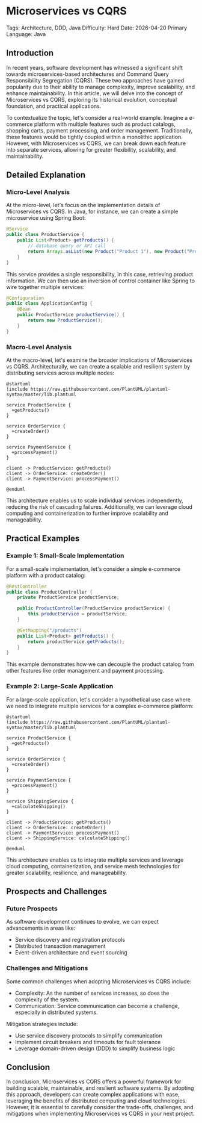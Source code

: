 # Microservices vs CQRS
Tags: Architecture, DDD, Java
Difficulty: Hard
Date: 2026-04-20
Primary Language: Java

## Introduction

In recent years, software development has witnessed a significant shift towards microservices-based architectures and Command Query Responsibility Segregation (CQRS). These two approaches have gained popularity due to their ability to manage complexity, improve scalability, and enhance maintainability. In this article, we will delve into the concept of Microservices vs CQRS, exploring its historical evolution, conceptual foundation, and practical applications.

To contextualize the topic, let's consider a real-world example. Imagine a e-commerce platform with multiple features such as product catalogs, shopping carts, payment processing, and order management. Traditionally, these features would be tightly coupled within a monolithic application. However, with Microservices vs CQRS, we can break down each feature into separate services, allowing for greater flexibility, scalability, and maintainability.

## Detailed Explanation

### Micro-Level Analysis

At the micro-level, let's focus on the implementation details of Microservices vs CQRS. In Java, for instance, we can create a simple microservice using Spring Boot:
```java
@Service
public class ProductService {
    public List<Product> getProducts() {
        // database query or API call
        return Arrays.asList(new Product("Product 1"), new Product("Product 2"));
    }
}
```
This service provides a single responsibility, in this case, retrieving product information. We can then use an inversion of control container like Spring to wire together multiple services:
```java
@Configuration
public class ApplicationConfig {
    @Bean
    public ProductService productService() {
        return new ProductService();
    }
}
```
### Macro-Level Analysis

At the macro-level, let's examine the broader implications of Microservices vs CQRS. Architecturally, we can create a scalable and resilient system by distributing services across multiple nodes:
```plantuml
@startuml
!include https://raw.githubusercontent.com/PlantUML/plantuml-syntax/master/lib.plantuml

service ProductService {
  +getProducts()
}

service OrderService {
  +createOrder()
}

service PaymentService {
  +processPayment()
}

client -> ProductService: getProducts()
client -> OrderService: createOrder()
client -> PaymentService: processPayment()

@enduml
```
This architecture enables us to scale individual services independently, reducing the risk of cascading failures. Additionally, we can leverage cloud computing and containerization to further improve scalability and manageability.

## Practical Examples

### Example 1: Small-Scale Implementation

For a small-scale implementation, let's consider a simple e-commerce platform with a product catalog:
```java
@RestController
public class ProductController {
    private ProductService productService;

    public ProductController(ProductService productService) {
        this.productService = productService;
    }

    @GetMapping("/products")
    public List<Product> getProducts() {
        return productService.getProducts();
    }
}
```
This example demonstrates how we can decouple the product catalog from other features like order management and payment processing.

### Example 2: Large-Scale Application

For a large-scale application, let's consider a hypothetical use case where we need to integrate multiple services for a complex e-commerce platform:
```plantuml
@startuml
!include https://raw.githubusercontent.com/PlantUML/plantuml-syntax/master/lib.plantuml

service ProductService {
  +getProducts()
}

service OrderService {
  +createOrder()
}

service PaymentService {
  +processPayment()
}

service ShippingService {
  +calculateShipping()
}

client -> ProductService: getProducts()
client -> OrderService: createOrder()
client -> PaymentService: processPayment()
client -> ShippingService: calculateShipping()

@enduml
```
This architecture enables us to integrate multiple services and leverage cloud computing, containerization, and service mesh technologies for greater scalability, resilience, and manageability.

## Prospects and Challenges

### Future Prospects

As software development continues to evolve, we can expect advancements in areas like:

* Service discovery and registration protocols
* Distributed transaction management
* Event-driven architecture and event sourcing

### Challenges and Mitigations

Some common challenges when adopting Microservices vs CQRS include:

* Complexity: As the number of services increases, so does the complexity of the system.
* Communication: Service communication can become a challenge, especially in distributed systems.

Mitigation strategies include:

* Use service discovery protocols to simplify communication
* Implement circuit breakers and timeouts for fault tolerance
* Leverage domain-driven design (DDD) to simplify business logic

## Conclusion

In conclusion, Microservices vs CQRS offers a powerful framework for building scalable, maintainable, and resilient software systems. By adopting this approach, developers can create complex applications with ease, leveraging the benefits of distributed computing and cloud technologies. However, it is essential to carefully consider the trade-offs, challenges, and mitigations when implementing Microservices vs CQRS in your next project.
